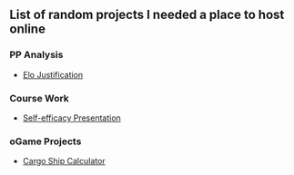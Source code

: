 ## List of random projects I needed a place to host online

### PP Analysis
* [Elo Justification](/elojust.html)

### Course Work
* [Self-efficacy Presentation](/SelfEfficacyPresentation.html)

### oGame Projects
* [Cargo Ship Calculator](/oGameCalculator/index.html)
